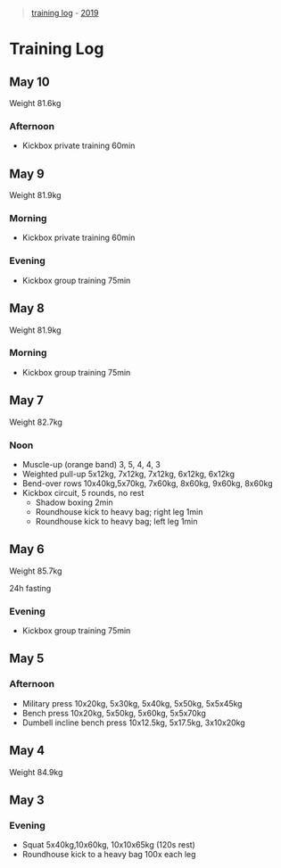 > [training log](/training-log/) - [2019](/training-log/2019/)

# Training Log

## May 10
Weight 81.6kg

### Afternoon 
- Kickbox private training 60min


## May 9
Weight 81.9kg

### Morning
- Kickbox private training 60min

### Evening
- Kickbox group training 75min


## May 8
Weight 81.9kg

### Morning
- Kickbox group training 75min


## May 7
Weight 82.7kg

### Noon
- Muscle-up (orange band) 3, 5, 4, 4, 3
- Weighted pull-up 5x12kg, 7x12kg, 7x12kg, 6x12kg, 6x12kg
- Bend-over rows 10x40kg,5x70kg, 7x60kg, 8x60kg, 9x60kg, 8x60kg
- Kickbox circuit, 5 rounds, no rest
  - Shadow boxing 2min
  - Roundhouse kick to heavy bag; right leg 1min
  - Roundhouse kick to heavy bag; left leg 1min

## May 6
Weight 85.7kg

24h fasting

### Evening
- Kickbox group training 75min

## May 5
### Afternoon
- Military press 10x20kg, 5x30kg, 5x40kg, 5x50kg, 5x5x45kg
- Bench press 10x20kg, 5x50kg, 5x60kg, 5x5x70kg
- Dumbell incline bench press 10x12.5kg, 5x17.5kg, 3x10x20kg


## May 4
Weight 84.9kg


## May 3
### Evening
- Squat 5x40kg,10x60kg, 10x10x65kg (120s rest)
- Roundhouse kick to a heavy bag 100x each leg